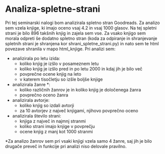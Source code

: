 # Analiza-spletne-strani
Pri tej seminarski nalogi bom analizirala spletno stran Goodreads. Za analizo sem vzela knjige, ki imajo oceno vsaj 4.2 in vsaj 1000 glasov. Na tej spletni strani je bilo 896 takšnih knjig in zajela sem vse. Za vsako knjigo sem morala odpreti še dodatno spletno stran (koda za odpiranje in shranjevanje spletnih strani je shranjena kor shrani_spletne_strani.py) in nato sem te html povezave shranila v mapo html_knjige.
Pri analizi sem:
 - analizirala po letu izida:
     - koliko knjig je izšlo v posameznem letu
     - koliko knjig je izšlo pred in po letu 2000 in kdaj jih je bilo več
     - povprečne ocene knjig na leto
     - v katerem tisočletju so izšle boljše knjige
 - analizirala žanre *:
     - koliko različnih žanrov je in koliko knjig je določenega žanra
     - povprečno oceno žanra
  - analizirala avtorje:
     - koliko knjig so izdali avtorji
     - za 10 avtorjev z največ knjigami, njihovo povprečno oceno
  - analizirala število strani:
     - knjiga z največ in najmnj stranmi
     - koliko strani imajo knjige v povprečju
     - ocene knjig z manj kot 1000 stranmi

*Za analizo žanrov sem pri vsaki knjigi vzela samo 4 žanre, saj jih je bilo drugače preveč in funkcije pri analizi niso delovale pravilno.
